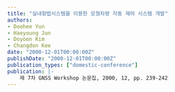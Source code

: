 ```yaml
---
title: "실내항법시스템을 이용한 모형차량 자동 제어 시스템 개발"
authors:
- Doohee Yun
- Haeyoung Jun
- Doyoon Kim
- Changdon Kee
date: "2000-12-01T00:00:00Z"
publishDate: "2000-12-01T00:00:00Z"
publication_types: ["domestic-conference"]
publication: |-
    제 7차 GNSS Workshop 논문집, 2000, 12, pp. 239-242
---
```

